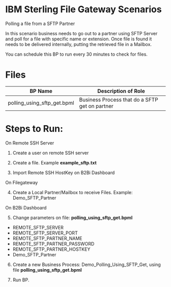 # IBM Sterling File Gateway Scenarios

Polling a file from a SFTP Partner

In this scenario business needs to go out to a partner using SFTP Server and poll for a file with specific name or extension. Once file is found it needs to be delivered internally, putting the retrieved file in a Mailbox.

You can schedule this BP to run every 30 minutes to check for files.

# Files

| BP Name                         |            Description of Role                                          |
|---------------------------------|-------------------------------------------------------------------------|
| polling_using_sftp_get.bpml      | Business Process that do a SFTP get on partner |


# Steps to Run:

On Remote SSH Server

 1) Create a user on remote SSH server
   
 2) Create a file. Example **example_sftp.txt**
 
 3) Import Remote SSH HostKey on B2Bi Dashboard

On Filegateway

 4) Create a Local Partner/Mailbox to receive Files. Example: Demo_SFTP_Partner

On B2Bi Dashboard

 5) Change parameters on file: **polling_using_sftp_get.bpml** 

* REMOTE_SFTP_SERVER
* REMOTE_SFTP_SERVER_PORT
* REMOTE_SFTP_PARTNER_NAME
* REMOTE_SFTP_PARTNER_PASSWORD
* REMOTE_SFTP_PARTNER_HOSTKEY
* Demo_SFTP_Partner

 6) Create a new Business Process: Demo_Polling_Using_SFTP_Get, using file **polling_using_sftp_get.bpml** 

 7) Run BP.


